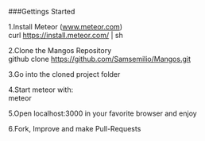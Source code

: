 ###Gettings Started

1.Install Meteor (www.meteor.com)  
curl https://install.meteor.com/ | sh  

2.Clone the Mangos Repository  
github clone https://github.com/Samsemilio/Mangos.git  

3.Go into the cloned project folder   

4.Start meteor with:  
meteor  

5.Open localhost:3000 in your favorite browser and enjoy  

6.Fork, Improve and make Pull-Requests
